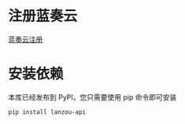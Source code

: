 # 注册蓝奏云
 [蓝奏云注册](https://pc.woozooo.com/account.php?action=register)

# 安装依赖

本库已经发布到 PyPI，您只需要使用 pip 命令即可安装

```
pip install lanzou-api
```
